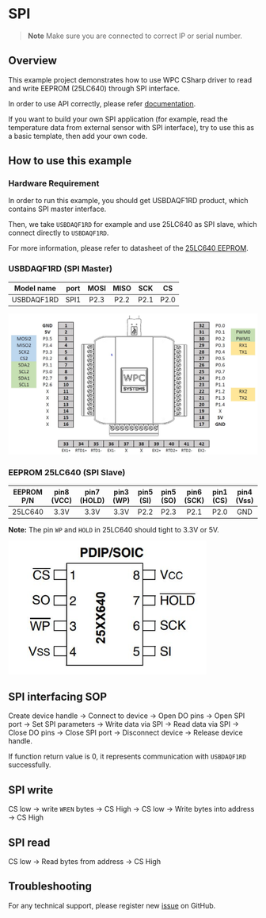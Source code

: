 # SPI
> **Note**
> Make sure you are connected to correct IP or serial number.

## Overview

This example project demonstrates how to use WPC CSharp driver to read and write EEPROM (25LC640) through SPI interface.

In order to use API correctly, please refer [documentation](https://wpc-systems-ltd.github.io/WPC_CSharp_driver_release/).

If you want to build your own SPI application (for example, read the temperature data from external sensor with SPI interface), try to use this as a basic template, then add your own code.

## How to use this example

### Hardware Requirement

In order to run this example, you should get USBDAQF1RD product, which contains SPI master interface.

Then, we take `USBDAQF1RD` for example and use 25LC640 as SPI slave, which connect directly to `USBDAQF1RD`.

For more information, please refer to datasheet of the [25LC640 EEPROM](https://github.com/WPC-Systems-Ltd/WPC_CSharp_driver_release/tree/main/Reference/Datesheet).

### USBDAQF1RD (SPI Master)

|   Model name     | port | MOSI | MISO | SCK  |  CS  |
| -----------------|:----:|:----:|:----:|:----:|:----:|
| USBDAQF1RD   | SPI1 | P2.3 | P2.2 | P2.1 | P2.0 |

<img src="https://github.com/WPC-Systems-Ltd/WPC_CSharp_driver_release/blob/main/Reference/Pinouts/pinout-USBDAQF1RD.JPG" alt="drawing" width="600"/>


### EEPROM 25LC640 (SPI Slave)

| EEPROM P/N | pin8 (VCC) | pin7 (HOLD) | pin3 (WP) | pin5 (SI) | pin5 (SO) | pin6 (SCK) | pin1 (CS) | pin4 (Vss) |
|:----------:|:----------:|:-----------:|:---------:|:---------:|:---------:|:----------:|:---------:|:----------:|
|25LC640     |    3.3V    |     3.3V    |    3.3V   |   P2.2    |    P2.3   |    P2.1    |    P2.0   |    GND     |

**Note:** The pin `WP` and `HOLD` in 25LC640 should tight to 3.3V or 5V.

<img src="https://github.com/WPC-Systems-Ltd/WPC_CSharp_driver_release/blob/main/Reference/Pinouts/25LC640.JPG" alt="drawing" width="400"/>

## SPI interfacing SOP

Create device handle -> Connect to device -> Open DO pins -> Open SPI port -> Set SPI parameters -> Write data via SPI -> Read data via SPI -> Close DO pins -> Close SPI port -> Disconnect device -> Release device handle.

If function return value is 0, it represents communication with `USBDAQF1RD` successfully.

## SPI write
CS low -> write `WREN` bytes -> CS High -> CS low -> Write bytes into address -> CS High

## SPI read
CS low -> Read bytes from address -> CS High

## Troubleshooting

For any technical support, please register new [issue](https://github.com/WPC-Systems-Ltd/WPC_CSharp_driver_release/issues) on GitHub.
